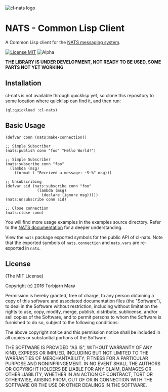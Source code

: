 
![cl-nats logo](https://github.com/tormaroe/cl-nats/blob/master/images/cl-nats-logo.png)

# NATS - Common Lisp Client

A Common Lisp client for the [NATS messaging system](https://nats.io/).

[![License MIT](https://img.shields.io/npm/l/express.svg)](http://opensource.org/licenses/MIT) ![Alpha](https://img.shields.io/badge/project%20state-alpha-red.svg)

**THE LIBRARY IS UNDER DEVELOPMENT, NOT READY TO BE USED, SOME PARTS NOT YET WORKING**

## Installation

cl-nats is not available through quicklisp yet, so clone this repository to some location where quicklisp can find it, and then run:

    (ql:quickload :cl-nats)

## Basic Usage

    (defvar conn (nats:make-connection))

    ;; Simple Subscriber
    (nats:publish conn "foo" "Hello World!")

    ;; Simple Subscriber
    (nats:subscribe conn "foo"
      (lambda (msg)
        (format t "Received a message: ~S~%" msg)))

    ;; Unsubscribing
    (defvar sid (nats:subscribe conn "foo"
                  (lambda (msg)
                    (declare (ignore msg)))))
    (nats:unsubscribe conn sid)

    ;; Close connection
    (nats:close conn)

You will find more usage examples in the examples source directory. Refer to the [NATS documentation](http://nats.io/documentation/) for a deeper understanding.

View the `nats` package exported symbols for the public API of cl-nats. Note that the exported symbols of `nats.connection` and `nats.vars` are re-exported in `nats`.

## License

(The MIT License)

Copyright (c) 2016 Torbjørn Marø

Permission is hereby granted, free of charge, to any person obtaining a copy of this software and associated documentation files (the "Software"), to deal in the Software without restriction, including without limitation the rights to use, copy, modify, merge, publish, distribute, sublicense, and/or sell copies of the Software, and to permit persons to whom the Software is furnished to do so, subject to the following conditions:

The above copyright notice and this permission notice shall be included in all copies or substantial portions of the Software.

THE SOFTWARE IS PROVIDED "AS IS", WITHOUT WARRANTY OF ANY KIND, EXPRESS OR IMPLIED, INCLUDING BUT NOT LIMITED TO THE WARRANTIES OF MERCHANTABILITY, FITNESS FOR A PARTICULAR PURPOSE AND NONINFRINGEMENT. IN NO EVENT SHALL THE AUTHORS OR COPYRIGHT HOLDERS BE LIABLE FOR ANY CLAIM, DAMAGES OR OTHER LIABILITY, WHETHER IN AN ACTION OF CONTRACT, TORT OR OTHERWISE, ARISING FROM, OUT OF OR IN CONNECTION WITH THE SOFTWARE OR THE USE OR OTHER DEALINGS IN THE SOFTWARE.
